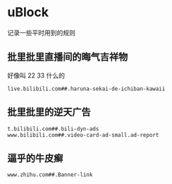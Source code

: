 # uBlock

记录一些平时用到的规则

## 批里批里直播间的晦气吉祥物

好像叫 22 33 什么的

```plain
live.bilibili.com##.haruna-sekai-de-ichiban-kawaii
```

## 批里批里的逆天广告

```plain
t.bilibili.com##.bili-dyn-ads
www.bilibili.com##.video-card-ad-small.ad-report
```

## 逼乎的牛皮癣

```plain
www.zhihu.com##.Banner-link
```

